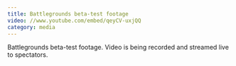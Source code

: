 ```yaml
---
title: Battlegrounds beta-test footage
video: //www.youtube.com/embed/qeyCV-uxjQQ
category: media
---
```


Battlegrounds beta-test footage. Video is being recorded and streamed live to spectators.
